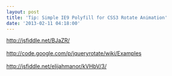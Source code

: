 ```yaml
---
layout: post
title: 'Tip: Simple IE9 Polyfill for CSS3 Rotate Animation'
date: '2013-02-11 04:18:00'
---
```


http://jsfiddle.net/BJaZR/<br><br>http://code.google.com/p/jqueryrotate/wiki/Examples<br><br>http://jsfiddle.net/elijahmanor/kVHbV/3/<br>